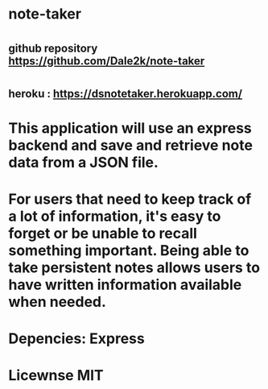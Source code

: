 # note-taker
#
## github repository https://github.com/Dale2k/note-taker
#
## heroku : https://dsnotetaker.herokuapp.com/
#
# This application will use an express backend and save and retrieve note data from a JSON file.
# For users that need to keep track of a lot of information, it's easy to forget or be unable to recall something important. Being able to take persistent notes allows users to have written information available when needed.

# Depencies:  Express
#
# Licewnse MIT
